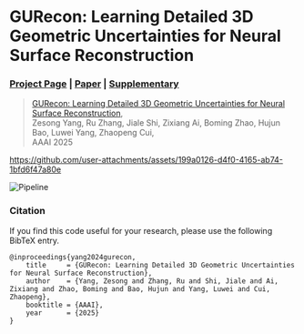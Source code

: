 # GURecon: Learning Detailed 3D Geometric Uncertainties for Neural Surface Reconstruction


### [Project Page](https://zju3dv.github.io/gurecon) | [Paper](https://zju3dv.github.io/gurecon/sources/aaai25_gurecon.pdf) | [Supplementary](https://zju3dv.github.io/gurecon/sources/supp.pdf)

> [GURecon: Learning Detailed 3D Geometric Uncertainties for Neural Surface Reconstruction](https://zju3dv.github.io/gurecon),  
> Zesong Yang, Ru Zhang, Jiale Shi, Zixiang Ai, Boming Zhao, Hujun Bao, Luwei Yang, Zhaopeng Cui,  
> AAAI 2025

https://github.com/user-attachments/assets/199a0126-d4f0-4165-ab74-1bfd6f47a80e

![Pipeline](https://zju3dv.github.io/gurecon/sources/images/pipeline.png)

### Citation

If you find this code useful for your research, please use the following BibTeX entry.

```
@inproceedings{yang2024gurecon,
    title     = {GURecon: Learning Detailed 3D Geometric Uncertainties for Neural Surface Reconstruction},
    author    = {Yang, Zesong and Zhang, Ru and Shi, Jiale and Ai, Zixiang and Zhao, Boming and Bao, Hujun and Yang, Luwei and Cui, Zhaopeng},
    booktitle = {AAAI},
    year      = {2025}
}
```
